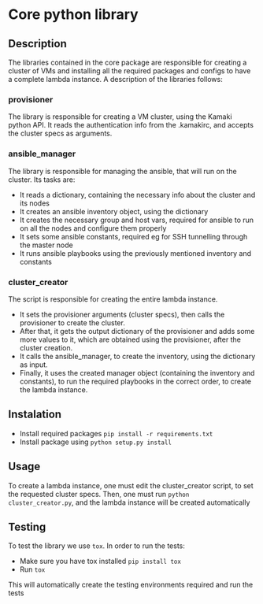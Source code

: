 # Core python library


## Description

The libraries contained in the core package are responsible for creating a cluster of VMs and installing all the required packages and configs to have a complete lambda instance. A description of the libraries follows:

### provisioner

The library is responsible for creating a VM cluster, using the Kamaki python API. It reads the authentication info from the .kamakirc, and accepts the cluster specs as arguments.

### ansible_manager

The library is responsible for managing the ansible, that will run on the cluster. Its tasks are:
* It reads a dictionary, containing the necessary info about the cluster and its nodes
* It creates an ansible inventory object, using the dictionary
* It creates the necessary group and host vars, required for ansible to run on all the nodes and configure them properly
* It sets some ansible constants, required eg for SSH tunnelling through the master node
* It runs ansible playbooks using the previously mentioned inventory and constants

### cluster_creator

The script is responsible for creating the entire lambda instance.
* It sets the provisioner arguments (cluster specs), then calls the provisioner to create the cluster.
* After that, it gets the output dictionary of the provisioner and adds some more values to it, which are obtained using the provisioner, after the cluster creation.
* It calls the ansible_manager, to create the inventory, using the dictionary as input.
* Finally, it uses the created manager object (containing the inventory and constants), to run the required playbooks in the correct order, to create the lambda instance.


## Instalation

- Install required packages `pip install -r requirements.txt`
- Install package using `python setup.py install`


## Usage

To create a lambda instance, one must edit the cluster_creator script, to set the requested cluster specs. Then, one must run `python cluster_creator.py`, and the lambda instance will be created automatically



## Testing

To test the library we use `tox`. In order to run the tests:

- Make sure you have tox installed `pip install tox`
- Run `tox`

This will automatically create the testing environments required and run the tests
